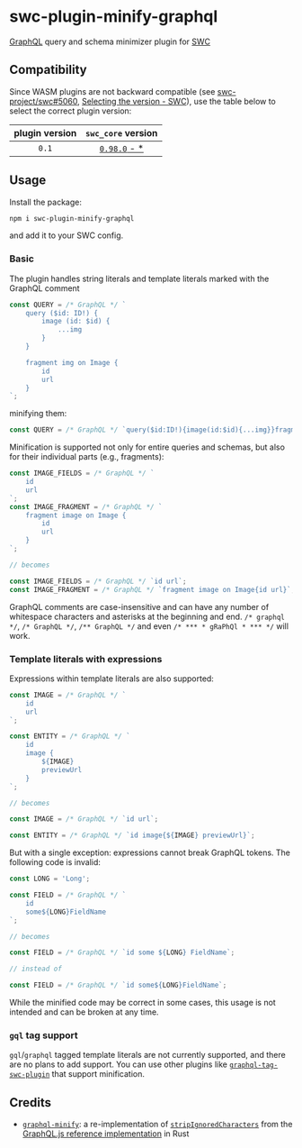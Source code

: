 # swc-plugin-minify-graphql

[GraphQL] query and schema minimizer plugin for [SWC]

## Compatibility

Since WASM plugins are not backward compatible (see [swc-project/swc#5060][swc-wasm-compat-issue], [Selecting the version - SWC][selecting-swc-core]), use the table below to select the correct plugin version:

| plugin version |                    `swc_core` version                    |
| :------------: | :------------------------------------------------------: |
|     `0.1`      | [`0.98.0` - *](https://plugins.swc.rs/versions/range/16) |

## Usage

Install the package:

```sh
npm i swc-plugin-minify-graphql
```

and add it to your SWC config.

### Basic

The plugin handles string literals and template literals marked with the GraphQL comment

```ts
const QUERY = /* GraphQL */ `
	query ($id: ID!) {
		image (id: $id) {
			...img
		}
	}

	fragment img on Image {
		id
		url
	}
`;
```

minifying them:

```ts
const QUERY = /* GraphQL */ `query($id:ID!){image(id:$id){...img}}fragment img on Image{id url}`;
```

Minification is supported not only for entire queries and schemas, but also for their individual parts (e.g., fragments):

```ts
const IMAGE_FIELDS = /* GraphQL */ `
	id
	url
`;
const IMAGE_FRAGMENT = /* GraphQL */ `
	fragment image on Image {
		id
		url
	}
`;

// becomes

const IMAGE_FIELDS = /* GraphQL */ `id url`;
const IMAGE_FRAGMENT = /* GraphQL */ `fragment image on Image{id url}`;
```

GraphQL comments are case-insensitive and can have any number of whitespace characters and asterisks at the beginning and end. `/* graphql */`, `/* GraphQL */`, `/** GraphQL */` and even `/* *** * gRaPhQl * *** */` will work.

### Template literals with expressions

Expressions within template literals are also supported:

```ts
const IMAGE = /* GraphQL */ `
	id
	url
`;

const ENTITY = /* GraphQL */ `
	id
	image {
		${IMAGE}
		previewUrl
	}
`;

// becomes

const IMAGE = /* GraphQL */ `id url`;

const ENTITY = /* GraphQL */ `id image{${IMAGE} previewUrl}`;
```

But with a single exception: expressions cannot break GraphQL tokens. The following code is invalid:

```ts
const LONG = 'Long';

const FIELD = /* GraphQL */ `
	id
	some${LONG}FieldName
`;

// becomes

const FIELD = /* GraphQL */ `id some ${LONG} FieldName`;

// instead of

const FIELD = /* GraphQL */ `id some${LONG}FieldName`;
```

While the minified code may be correct in some cases, this usage is not intended and can be broken at any time.

### `gql` tag support <!-- spell-checker: ignore gql -->

`gql`/`graphql` tagged template literals are not currently supported, and there are no plans to add support. You can use other plugins like [`graphql-tag-swc-plugin`] that support minification.

## Credits

- [`graphql-minify`](https://github.com/dan-lee/graphql-minify-rs): a re-implementation of [`stripIgnoredCharacters`](https://graphql-js.org/api/function/stripignoredcharacters/) from the [GraphQL.js reference implementation](https://github.com/graphql/graphql-js) in Rust

<!-- links -->

[GraphQL]: https://graphql.org
[SWC]: https://swc.rs
[swc-wasm-compat-issue]: https://github.com/swc-project/swc/issues/5060
[selecting-swc-core]: https://swc.rs/docs/plugin/selecting-swc-core
[`graphql-tag-swc-plugin`]: https://github.com/rishabh3112/graphql-tag-swc-plugin
